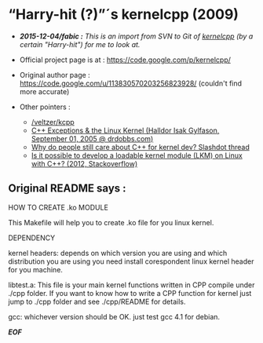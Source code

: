 # “Harry-hit (?)”´s kernelcpp (2009)

* _**2015-12-04/fabic :** This is an import from SVN to Git of
  [kernelcpp](https://code.google.com/p/kernelcpp/) (by a certain "Harry-hit") for me to look at._

* Official project page is at : <https://code.google.com/p/kernelcpp/>
* Original author page : <https://code.google.com/u/113830570203256823928/> (couldn't find more accurate)

* Other pointers :
	* [/veltzer/kcpp](/veltzer/kcpp)
	* [C++ Exceptions & the Linux Kernel (Halldor Isak Gylfason, September 01, 2005 @ drdobbs.com)](http://www.drdobbs.com/cpp/c-exceptions-the-linux-kernel/229100146)
	* [Why do people still care about C++ for kernel dev? Slashdot thread](http://linux.slashdot.org/story/14/10/03/1832216/object-oriented-linux-kernel-with-c-driver-support)
	* [Is it possible to develop a loadable kernel module (LKM) on Linux with C++? (2012, Stackoverflow)](http://stackoverflow.com/questions/10469188/is-it-possible-to-develop-a-loadable-kernel-module-lkm-on-linux-with-c)


## Original README says :

HOW TO CREATE .ko MODULE

This Makefile will help you to create .ko file for you linux kernel.

DEPENDENCY

kernel headers: depends on which version you are using and which distribution you are using you need install
corespondent linux kernel header for you machine.

libtest.a: This file is your main kernel functions written in CPP compile under ./cpp folder. If you want to know how to
write a CPP function for kernel just jump to ./cpp folder and see ./cpp/README for details.

gcc: whichever version should be OK. just test gcc 4.1 for debian.

__*EOF*__

